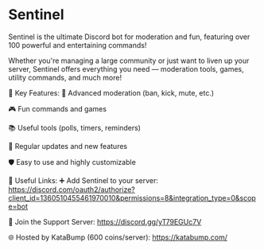 # Sentinel

Sentinel is the ultimate Discord bot for moderation and fun, featuring over 100 powerful and entertaining commands!

Whether you're managing a large community or just want to liven up your server, Sentinel offers everything you need — moderation tools, games, utility commands, and much more!

🚀 Key Features:
🔧 Advanced moderation (ban, kick, mute, etc.)

🎮 Fun commands and games

📚 Useful tools (polls, timers, reminders)

🎉 Regular updates and new features

🛡️ Easy to use and highly customizable

🔗 Useful Links:
➕ Add Sentinel to your server: https://discord.com/oauth2/authorize?client_id=1360510455461970010&permissions=8&integration_type=0&scope=bot

💬 Join the Support Server: https://discord.gg/yT79EGUc7V

🌐 Hosted by KataBump (600 coins/server): https://katabump.com/
